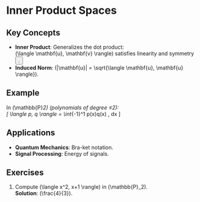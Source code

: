 # Inner Product Spaces  
## Key Concepts  
- **Inner Product**: Generalizes the dot product:  
  \(\langle \mathbf{u}, \mathbf{v} \rangle\) satisfies linearity and symmetry <button class="citation-flag" data-index="8">.  
- **Induced Norm**: \(\|\mathbf{u}\| = \sqrt{\langle \mathbf{u}, \mathbf{u} \rangle}\).  

## Example  
In \(\mathbb{P}_2\) (polynomials of degree ≤2):  
\[
\langle p, q \rangle = \int_{-1}^1 p(x)q(x) \, dx
\]  

## Applications  
- **Quantum Mechanics**: Bra-ket notation.  
- **Signal Processing**: Energy of signals.  

## Exercises  
1. Compute \(\langle x^2, x+1 \rangle\) in \(\mathbb{P}_2\).  
   **Solution**: \(\frac{4}{3}\).  